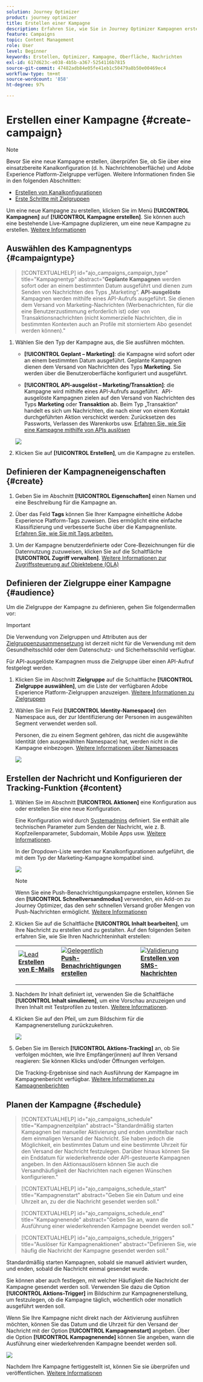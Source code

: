 ```yaml
---
solution: Journey Optimizer
product: journey optimizer
title: Erstellen einer Kampagne
description: Erfahren Sie, wie Sie in Journey Optimizer Kampagnen erstellen
feature: Campaigns
topic: Content Management
role: User
level: Beginner
keywords: Erstellen, Optimizer, Kampagne, Oberfläche, Nachrichten
exl-id: 617d623c-e038-4b5b-a367-5254116b7815
source-git-commit: 47482adb84e05fe41eb1c50479a8b50e00469ec4
workflow-type: tm+mt
source-wordcount: '858'
ht-degree: 97%

---
```


# Erstellen einer Kampagne {#create-campaign}

>[!NOTE]
>
>Bevor Sie eine neue Kampagne erstellen, überprüfen Sie, ob Sie über eine einsatzbereite Kanalkonfiguration (d. h. Nachrichtenoberfläche) und Adobe Experience Platform-Zielgruppe verfügen. Weitere Informationen finden Sie in den folgenden Abschnitten:
>
>* [Erstellen von Kanalkonfigurationen](../configuration/channel-surfaces.md)
>* [Erste Schritte mit Zielgruppen](../audience/about-audiences.md)

Um eine neue Kampagne zu erstellen, klicken Sie im Menü **[!UICONTROL Kampagnen]** auf **[!UICONTROL Kampagne erstellen]**. Sie können auch eine bestehende Live-Kampagne duplizieren, um eine neue Kampagne zu erstellen. [Weitere Informationen](modify-stop-campaign.md#duplicate)

## Auswählen des Kampagnentyps {#campaigntype}

>[!CONTEXTUALHELP]
>id="ajo_campaigns_campaign_type"
>title="Kampagnentyp"
>abstract="**Geplante Kampagnen** werden sofort oder an einem bestimmten Datum ausgeführt und dienen zum Senden von Nachrichten des Typs „Marketing“. **API-ausgelöste** Kampagnen werden mithilfe eines API-Aufrufs ausgeführt. Sie dienen dem Versand von Marketing-Nachrichten (Werbenachrichten, für die eine Benutzerzustimmung erforderlich ist) oder von Transaktionsnachrichten (nicht kommerzielle Nachrichten, die in bestimmten Kontexten auch an Profile mit storniertem Abo gesendet werden können)."

1. Wählen Sie den Typ der Kampagne aus, die Sie ausführen möchten.

   * **[!UICONTROL Geplant – Marketing]**: die Kampagne wird sofort oder an einem bestimmten Datum ausgeführt. Geplante Kampagnen dienen dem Versand von Nachrichten des Typs **Marketing**. Sie werden über die Benutzeroberfläche konfiguriert und ausgeführt.

   * **[!UICONTROL API-ausgelöst – Marketing/Transaktion]**: die Kampagne wird mithilfe eines API-Aufrufs ausgeführt.  API-ausgelöste Kampagnen zielen auf den Versand von Nachrichten des Typs **Marketing** oder **Transaktion** ab. Beim Typ „Transaktion“ handelt es sich um Nachrichten, die nach einer von einem Kontakt durchgeführten Aktion verschickt werden: Zurücksetzen des Passworts, Verlassen des Warenkorbs usw. [Erfahren Sie, wie Sie eine Kampagne mithilfe von APIs auslösen](api-triggered-campaigns.md)

   ![](assets/create-campaign-modal.png)

1. Klicken Sie auf **[!UICONTROL Erstellen]**, um die Kampagne zu erstellen.

## Definieren der Kampagneneigenschaften {#create}

1. Geben Sie im Abschnitt **[!UICONTROL Eigenschaften]** einen Namen und eine Beschreibung für die Kampagne an.

   <!--To test the content of your message, toggle the **[!UICONTROL Content experiment]** option on. This allows you to test multiple variables of a delivery on populations samples, in order to define which treatment has the biggest impact on the targeted population.[Learn more about content experiment](../content-management/content-experiment.md).-->

1. Über das Feld **Tags** können Sie Ihrer Kampagne einheitliche Adobe Experience Platform-Tags zuweisen. Dies ermöglicht eine einfache Klassifizierung und verbesserte Suche über die Kampagnenliste. [Erfahren Sie, wie Sie mit Tags arbeiten.](../start/search-filter-categorize.md#tags)

1. Um der Kampagne benutzerdefinierte oder Core-Bezeichnungen für die Datennutzung zuzuweisen, klicken Sie auf die Schaltfläche **[!UICONTROL Zugriff verwalten]**. [Weitere Informationen zur Zugriffssteuerung auf Objektebene (OLA)](../administration/object-based-access.md)

## Definieren der Zielgruppe einer Kampagne {#audience}

Um die Zielgruppe der Kampagne zu definieren, gehen Sie folgendermaßen vor:

>[!IMPORTANT]
>
>Die Verwendung von Zielgruppen und Attributen aus der [Zielgruppenzusammensetzung](../audience/get-started-audience-orchestration.md) ist derzeit nicht für die Verwendung mit dem Gesundheitsschild oder dem Datenschutz- und Sicherheitsschild verfügbar.
>
>Für API-ausgelöste Kampagnen muss die Zielgruppe über einen API-Aufruf festgelegt werden.

1. Klicken Sie im Abschnitt **Zielgruppe** auf die Schaltfläche **[!UICONTROL Zielgruppe auswählen]**, um die Liste der verfügbaren Adobe Experience Platform-Zielgruppen anzuzeigen. [Weitere Informationen zu Zielgruppen](../audience/about-audiences.md)

1. Wählen Sie im Feld **[!UICONTROL Identity-Namespace]** den Namespace aus, der zur Identifizierung der Personen im ausgewählten Segment verwendet werden soll.

   Personen, die zu einem Segment gehören, das nicht die ausgewählte Identität (den ausgewählten Namespace) hat, werden nicht in die Kampagne einbezogen. [Weitere Informationen über Namespaces](../event/about-creating.md#select-the-namespace)

   ![](assets/create-campaign-namespace.png)

   <!--If you are are creating an API-triggered campaign, the **[!UICONTROL cURL request]** section allows you to retrieve the **[!UICONTROL Campaign ID]** to use in the API call. [Learn more](api-triggered-campaigns.md)-->

## Erstellen der Nachricht und Konfigurieren der Tracking-Funktion {#content}

1. Wählen Sie im Abschnitt **[!UICONTROL Aktionen]** eine Konfiguration aus oder erstellen Sie eine neue Konfiguration.

   Eine Konfiguration wird durch [Systemadmins](../start/path/administrator.md) definiert. Sie enthält alle technischen Parameter zum Senden der Nachricht, wie z. B. Kopfzeilenparameter, Subdomain, Mobile Apps usw. [Weitere Informationen](../configuration/channel-surfaces.md).

   In der Dropdown-Liste werden nur Kanalkonfigurationen aufgeführt, die mit dem Typ der Marketing-Kampagne kompatibel sind.

   ![](assets/create-campaign-action.png)

   >[!NOTE]
   >
   >Wenn Sie eine Push-Benachrichtigungskampagne erstellen, können Sie den **[!UICONTROL Schnellversandmodus]** verwenden, ein Add-on zu Journey Optimizer, das den sehr schnellen Versand großer Mengen von Push-Nachrichten ermöglicht. [Weitere Informationen](../push/create-push.md#rapid-delivery)

1. Klicken Sie auf die Schaltfläche **[!UICONTROL Inhalt bearbeiten]**, um Ihre Nachricht zu erstellen und zu gestalten. Auf den folgenden Seiten erfahren Sie, wie Sie Ihren Nachrichteninhalt erstellen:

   <table style="table-layout:fixed">
    <tr style="border: 0;">
    <td>
    <a href="../email/create-email.md">
    <img alt="Lead" src="../assets/do-not-localize/email.jpg">
    </a>
    <div><a href="../email/create-email.md"><strong>Erstellen von E-Mails</strong>
    </div>
    <p>
    </td>
    <td>
    <a href="../push/create-push.md">
      <img alt="Gelegentlich" src="../assets/do-not-localize/push.jpg">
    </a>
    <div>
    <a href="../push/create-push.md"><strong>Push-Benachrichtigungen erstellen</strong></a>
    </div>
    <p>
    </td>
    <td>
    <a href="../sms/create-sms.md">
      <img alt="Validierung" src="../assets/do-not-localize/sms.jpg">
    </a>
    <div>
    <a href="../sms/create-sms.md"><strong>Erstellen von SMS-Nachrichten</strong></a>
    </div>
    <p>
    </td>
    </tr>
    </table>

1. Nachdem Ihr Inhalt definiert ist, verwenden Sie die Schaltfläche **[!UICONTROL Inhalt simulieren]**, um eine Vorschau anzuzeigen und Ihren Inhalt mit Testprofilen zu testen. [Weitere Informationen](../content-management/preview-test.md).

1. Klicken Sie auf den Pfeil, um zum Bildschirm für die Kampagnenerstellung zurückzukehren.

   ![](assets/create-campaign-design.png)

1. Geben Sie im Bereich **[!UICONTROL Aktions-Tracking]** an, ob Sie verfolgen möchten, wie Ihre Empfänger(innen) auf Ihren Versand reagieren: Sie können Klicks und/oder Öffnungen verfolgen.

   Die Tracking-Ergebnisse sind nach Ausführung der Kampagne im Kampagnenbericht verfügbar. [Weitere Informationen zu Kampagnenberichten](../reports/campaign-global-report-cja.md)

## Planen der Kampagne {#schedule}

>[!CONTEXTUALHELP]
>id="ajo_campaigns_schedule"
>title="Kampagnenzeitplan"
>abstract="Standardmäßig starten Kampagnen bei manueller Aktivierung und enden unmittelbar nach dem einmaligen Versand der Nachricht. Sie haben jedoch die Möglichkeit, ein bestimmtes Datum und eine bestimmte Uhrzeit für den Versand der Nachricht festzulegen. Darüber hinaus können Sie ein Enddatum für wiederkehrende oder API-gesteuerte Kampagnen angeben. In den Aktionsauslösern können Sie auch die Versandhäufigkeit der Nachrichten nach eigenen Wünschen konfigurieren."

>[!CONTEXTUALHELP]
>id="ajo_campaigns_schedule_start"
>title="Kampagnenstart"
>abstract="Geben Sie ein Datum und eine Uhrzeit an, zu der die Nachricht gesendet werden soll."

>[!CONTEXTUALHELP]
>id="ajo_campaigns_schedule_end"
>title="Kampagnenende"
>abstract="Geben Sie an, wann die Ausführung einer wiederkehrenden Kampagne beendet werden soll."

>[!CONTEXTUALHELP]
>id="ajo_campaigns_schedule_triggers"
>title="Auslöser für Kampagnenaktionen"
>abstract="Definieren Sie, wie häufig die Nachricht der Kampagne gesendet werden soll."

Standardmäßig starten Kampagnen, sobald sie manuell aktiviert wurden, und enden, sobald die Nachricht einmal gesendet wurde.

Sie können aber auch festlegen, mit welcher Häufigkeit die Nachricht der Kampagne gesendet werden soll. Verwenden Sie dazu die Option **[!UICONTROL Aktions-Trigger]** im Bildschirm zur Kampagnenerstellung, um festzulegen, ob die Kampagne täglich, wöchentlich oder monatlich ausgeführt werden soll.

Wenn Sie Ihre Kampagne nicht direkt nach der Aktivierung ausführen möchten, können Sie das Datum und die Uhrzeit für den Versand der Nachricht mit der Option **[!UICONTROL Kampagnenstart]** angeben. Über die Option **[!UICONTROL Kampagnenende]** können Sie angeben, wann die Ausführung einer wiederkehrenden Kampagne beendet werden soll.

![](assets/create-campaign-schedule.png)

Nachdem Ihre Kampagne fertiggestellt ist, können Sie sie überprüfen und veröffentlichen. [Weitere Informationen](review-activate-campaign.md)
